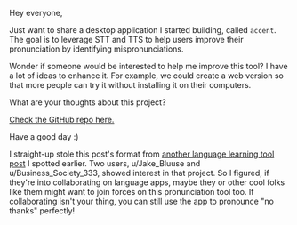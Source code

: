 Hey everyone,

Just want to share a desktop application I started building, called `accent`. The goal is to leverage STT and TTS to help users improve their pronunciation by identifying mispronunciations.

Wonder if someone would be interested to help me improve this tool? I have a lot of ideas to enhance it. For example, we could create a web version so that more people can try it without installing it on their computers.

What are your thoughts about this project?

[Check the GitHub repo here.](https://github.com/8ta4/accent)

Have a good day :)

I straight-up stole this post's format from [another language learning tool post](https://old.reddit.com/r/LanguageTechnology/comments/1f0tcpk/does_anyone_want_to_collaborate_with_me_to_build/) I spotted earlier. Two users, u/Jake_Bluuse and u/Business_Society_333, showed interest in that project. So I figured, if they're into collaborating on language apps, maybe they or other cool folks like them might want to join forces on this pronunciation tool too. If collaborating isn't your thing, you can still use the app to pronounce "no thanks" perfectly!
